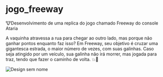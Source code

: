 # jogo_freeway
🐮Desenvolvimento de uma replica do jogo chamado Freeway do console Ataria

A vaquinha atravessa a rua para chegar ao outro lado, mas porque não ganhar pontos enquanto faz isso? Em Freeway, seu objetivo é cruzar uma gigantesca estrada, o maior número de vezes, com suas galinhas.
Caso seja atingido por um veículo, sua galinha não irá morrer, mas jogada para traz, tendo que fazer o caminho de volta. 💥🚗


![Design sem nome](https://user-images.githubusercontent.com/109918729/197415495-6b527d73-c39f-41ec-ad6e-5932535b63bb.gif)
